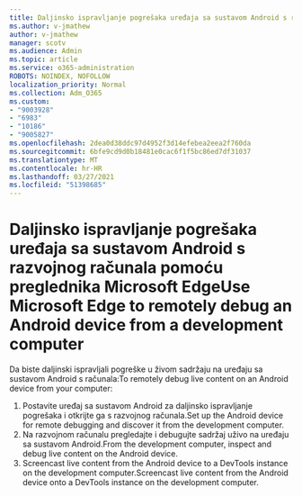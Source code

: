 ```yaml
---
title: Daljinsko ispravljanje pogrešaka uređaja sa sustavom Android s razvojnog računala pomoću preglednika Microsoft Edge
ms.author: v-jmathew
author: v-jmathew
manager: scotv
ms.audience: Admin
ms.topic: article
ms.service: o365-administration
ROBOTS: NOINDEX, NOFOLLOW
localization_priority: Normal
ms.collection: Adm_O365
ms.custom:
- "9003928"
- "6983"
- "10186"
- "9005827"
ms.openlocfilehash: 2dea0d38ddc97d4952f3d14efebea2eea2f760da
ms.sourcegitcommit: 6bfe9cd9d0b18481e0cac6f1f5bc86ed7df31037
ms.translationtype: MT
ms.contentlocale: hr-HR
ms.lasthandoff: 03/27/2021
ms.locfileid: "51398685"
---
```

# <a name="use-microsoft-edge-to-remotely-debug-an-android-device-from-a-development-computer"></a><span data-ttu-id="77866-102">Daljinsko ispravljanje pogrešaka uređaja sa sustavom Android s razvojnog računala pomoću preglednika Microsoft Edge</span><span class="sxs-lookup"><span data-stu-id="77866-102">Use Microsoft Edge to remotely debug an Android device from a development computer</span></span>

<span data-ttu-id="77866-103">Da biste daljinski ispravljali pogreške u živom sadržaju na uređaju sa sustavom Android s računala:</span><span class="sxs-lookup"><span data-stu-id="77866-103">To remotely debug live content on an Android device from your computer:</span></span>

1. <span data-ttu-id="77866-104">Postavite uređaj sa sustavom Android za daljinsko ispravljanje pogrešaka i otkrijte ga s razvojnog računala.</span><span class="sxs-lookup"><span data-stu-id="77866-104">Set up the Android device for remote debugging and discover it from the development computer.</span></span>
2. <span data-ttu-id="77866-105">Na razvojnom računalu pregledajte i debugujte sadržaj uživo na uređaju sa sustavom Android.</span><span class="sxs-lookup"><span data-stu-id="77866-105">From the development computer, inspect and debug live content on the Android device.</span></span>
3. <span data-ttu-id="77866-106">Screencast live content from the Android device to a DevTools instance on the development computer.</span><span class="sxs-lookup"><span data-stu-id="77866-106">Screencast live content from the Android device onto a DevTools instance on the development computer.</span></span>
